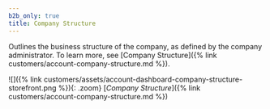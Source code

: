 ```yaml
---
b2b_only: true
title: Company Structure
---
```


Outlines the business structure of the company, as defined by the company administrator. To learn more, see [Company Structure]({% link customers/account-company-structure.md %}).

![]({% link customers/assets/account-dashboard-company-structure-storefront.png %}){: .zoom}
[_Company Structure_]({% link customers/account-company-structure.md %})
